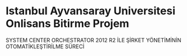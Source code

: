 # Istanbul Ayvansaray Universitesi Onlisans Bitirme Projem
 SYSTEM CENTER ORCHESTRATOR 2012 R2 İLE ŞİRKET YÖNETİMİNİN OTOMATİKLEŞTİRİLME SÜRECİ
